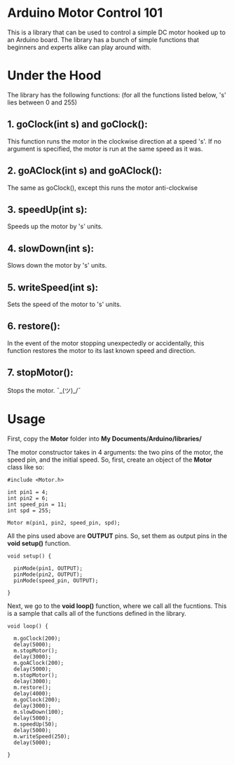 # Arduino Motor Control 101
This is a library that can be used to control a simple DC motor hooked up to an Arduino board. The library has a bunch of simple functions that beginners and experts alike can play around with.
# Under the Hood
The library has the following functions: (for all the functions listed below, 's' lies between 0 and 255)
## 1. goClock(int s) and goClock():
This function runs the motor in the clockwise direction at a speed 's'. If no argument is specified, the motor is run at the same speed as it was.
## 2. goAClock(int s) and goAClock():
The same as goClock(), except this runs the motor anti-clockwise
## 3. speedUp(int s):
Speeds up the motor by 's' units.
## 4. slowDown(int s):
Slows down the motor by 's' units.
## 5. writeSpeed(int s):
Sets the speed of the motor to 's' units.
## 6. restore():
In the event of the motor stopping unexpectedly or accidentally, this function restores the motor to its last known speed and direction.
## 7. stopMotor():
Stops the motor. ¯\_(ツ)_/¯
# Usage
First, copy the **Motor** folder into **My Documents/Arduino/libraries/**

The motor constructor takes in 4 arguments: the two pins of the motor, the speed pin, and the initial speed. So, first, create an object of the **Motor** class like so:
```
#include <Motor.h>

int pin1 = 4;
int pin2 = 6;
int speed_pin = 11;
int spd = 255;

Motor m(pin1, pin2, speed_pin, spd);
```
All the pins used above are **OUTPUT** pins. So, set them as output pins in the **void setup()** function.
```
void setup() {

  pinMode(pin1, OUTPUT);
  pinMode(pin2, OUTPUT);
  pinMode(speed_pin, OUTPUT);

}
```
Next, we go to the **void loop()** function, where we call all the fucntions. This is a sample that calls all of the functions defined in the library.
```
void loop() {
  
  m.goClock(200);
  delay(5000);
  m.stopMotor();
  delay(3000);
  m.goAClock(200);
  delay(5000);
  m.stopMotor();
  delay(3000);
  m.restore();
  delay(4000);
  m.goClock(200);
  delay(3000);
  m.slowDown(100);
  delay(5000);
  m.speedUp(50);
  delay(5000);
  m.writeSpeed(250);
  delay(5000);
  
}
```
